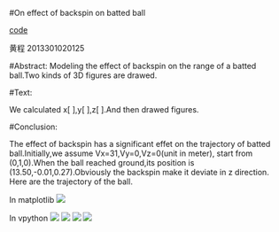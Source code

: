 #On effect of backspin on batted ball

[code](https://github.com/chenghuang2016/computationalphysics_N2013301020125/blob/master/%E7%AC%AC%E4%B8%83%E6%AC%A1%E4%BD%9C%E4%B8%9A/battedball.py)

黄程 2013301020125

#Abstract: Modeling the effect of backspin on the range of a batted ball.Two kinds of 3D figures are drawed.

#Text:

We calculated x[ ],y[ ],z[ ].And then drawed figures.

#Conclusion:

The effect of backspin has a significant effet on the trajectory of batted ball.Initially,we assume Vx=31,Vy=0,Vz=0(unit in meter),
start from (0,1,0).When the ball reached ground,its position is (13.50,-0.01,0.27).Obviously the backspin make it deviate in z direction.
Here are the trajectory of the ball.

In matplotlib
![](https://raw.githubusercontent.com/chenghuang2016/computationalphysics_N2013301020125/master/%E7%AC%AC%E4%B8%83%E6%AC%A1%E4%BD%9C%E4%B8%9A/battedball.png)

In vpython
![](https://raw.githubusercontent.com/chenghuang2016/computationalphysics_N2013301020125/master/%E7%AC%AC%E4%B8%83%E6%AC%A1%E4%BD%9C%E4%B8%9A/3Dtrajectory.png)
![](https://raw.githubusercontent.com/chenghuang2016/computationalphysics_N2013301020125/master/%E7%AC%AC%E4%B8%83%E6%AC%A1%E4%BD%9C%E4%B8%9A/3Dtrajectory3.png)
![](https://raw.githubusercontent.com/chenghuang2016/computationalphysics_N2013301020125/master/%E7%AC%AC%E4%B8%83%E6%AC%A1%E4%BD%9C%E4%B8%9A/3Dtrajectory1.png)
![](https://raw.githubusercontent.com/chenghuang2016/computationalphysics_N2013301020125/master/%E7%AC%AC%E4%B8%83%E6%AC%A1%E4%BD%9C%E4%B8%9A/3Dtrajectory2.png)
